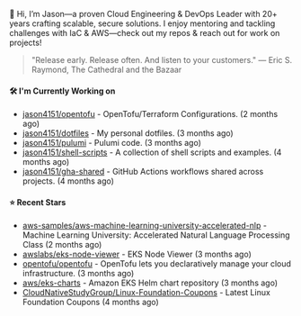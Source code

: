 👋 Hi, I’m Jason—a proven Cloud Engineering & DevOps Leader with 20+ years crafting scalable, secure solutions. I enjoy mentoring and tackling challenges with IaC & AWS—check out my repos & reach out for work on projects!

> "Release early. Release often. And listen to your customers." — Eric S. Raymond, The Cathedral and the Bazaar

#### 🛠️ I'm Currently Working on

- [jason4151/opentofu](https://github.com/jason4151/opentofu) - OpenTofu/Terraform Configurations. (2 months ago)
- [jason4151/dotfiles](https://github.com/jason4151/dotfiles) - My personal dotfiles. (3 months ago)
- [jason4151/pulumi](https://github.com/jason4151/pulumi) - Pulumi code. (3 months ago)
- [jason4151/shell-scripts](https://github.com/jason4151/shell-scripts) - A collection of shell scripts and examples. (4 months ago)
- [jason4151/gha-shared](https://github.com/jason4151/gha-shared) - GitHub Actions workflows shared across projects. (4 months ago)

#### ⭐ Recent Stars

- [aws-samples/aws-machine-learning-university-accelerated-nlp](https://github.com/aws-samples/aws-machine-learning-university-accelerated-nlp) - Machine Learning University: Accelerated Natural Language Processing Class (2 months ago)
- [awslabs/eks-node-viewer](https://github.com/awslabs/eks-node-viewer) - EKS Node Viewer (3 months ago)
- [opentofu/opentofu](https://github.com/opentofu/opentofu) - OpenTofu lets you declaratively manage your cloud infrastructure. (3 months ago)
- [aws/eks-charts](https://github.com/aws/eks-charts) - Amazon EKS Helm chart repository (3 months ago)
- [CloudNativeStudyGroup/Linux-Foundation-Coupons](https://github.com/CloudNativeStudyGroup/Linux-Foundation-Coupons) - Latest Linux Foundation Coupons (4 months ago)